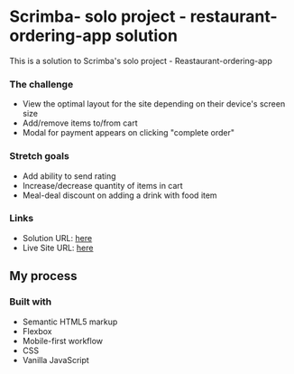 # Scrimba- solo project -  restaurant-ordering-app solution

This is a solution to Scrimba's solo project - Reastaurant-ordering-app

### The challenge

- View the optimal layout for the site depending on their device's screen size
- Add/remove items to/from cart
- Modal for payment appears on clicking "complete order"

### Stretch goals

- Add ability to send rating
- Increase/decrease quantity of items in cart
- Meal-deal discount on adding a drink with food item

### Links

- Solution URL: [here](https://github.com/akshkin/restaurant-ordering-app)
- Live Site URL: [here](https://akshkin.github.io/restaurant-ordering-app/)

## My process

### Built with

- Semantic HTML5 markup
- Flexbox
- Mobile-first workflow
- CSS
- Vanilla JavaScript


